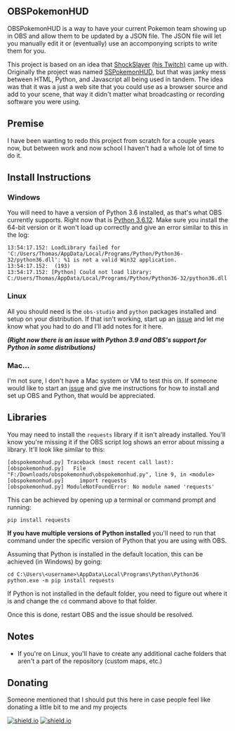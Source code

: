 OBSPokemonHUD
------------

OBSPokemonHUD is a way to have your current Pokemon team showing up in OBS and allow them to be updated by a JSON file. The JSON file will let you manually edit it or (eventually) use an accomponying scripts to write them for you.

This project is based on an idea that [ShockSlayer](https://www.youtube.com/c/shockslayer "SS's YouTube Channel") [(his Twitch)](https://twitch.tv/shockslayer "SS's Twitch") came up with. Originally the project was named [SSPokemonHUD](https://github.com/guitaristtom/sspokemonhud), but that was janky mess between HTML, Python, and Javascript all being used in tandem. The idea was that it was a just a web site that you could use as a browser source and add to your scene, that way it didn't matter what broadcasting or recording software you were using.

## Premise
I have been wanting to redo this project from scratch for a couple years now, but between work and now school I haven't had a whole lot of time to do it.

## Install Instructions
### Windows
You will need to have a version of Python 3.6 installed, as that's what OBS currently supports. Right now that is [Python 3.6.12](https://www.python.org/downloads/release/python-3612/). Make sure you install the 64-bit version or it won't load up correctly and give an error similar to this in the log:

```
13:54:17.152: LoadLibrary failed for 'C:/Users/Thomas/AppData/Local/Programs/Python/Python36-32/python36.dll': %1 is not a valid Win32 application.
13:54:17.152:  (193)
13:54:17.152: [Python] Could not load library: C:/Users/Thomas/AppData/Local/Programs/Python/Python36-32/python36.dll
```

### Linux
All you should need is the `obs-studio` and `python` packages installed and setup on your distribution. If that isn't working, start up an [issue](issues/) and let me know what you had to do and I'll add notes for it here.

**_(Right now there is an issue with Python 3.9 and OBS's support for Python in some distributions)_**

### Mac...
I'm not sure, I don't have a Mac system or VM to test this on. If someone would like to start an [issue](issues/) and give me instructions for how to install and set up OBS and Python, that would be appreciated.

## Libraries
You may need to install the `requests` library if it isn't already installed. You'll know you're missing it if the OBS script log shows an error about missing a library. It'll look like similar to this:

```
[obspokemonhud.py] Traceback (most recent call last):
[obspokemonhud.py]   File "F:/Downloads/obspokemonhud\obspokemonhud.py", line 9, in <module>
[obspokemonhud.py]     import requests
[obspokemonhud.py] ModuleNotFoundError: No module named 'requests'
```

This can be achieved by opening up a terminal or command prompt and running:
```
pip install requests
```

**If you have multiple versions of Python installed** you'll need to run that command under the specific version of Python that you are using with OBS.

Assuming that Python is installed in the default location, this can be achieved (in Windows) by going:
```
cd C:\Users\<username>\AppData\Local\Programs\Python\Python36
python.exe -m pip install requests
```

If Python is not installed in the default folder, you need to figure out where it is and change the `cd` command above to that folder.

Once this is done, restart OBS and the issue should be resolved.

## Notes
* If you're on Linux, you'll have to create any additional cache folders that aren't a part of the repository (custom maps, etc.)

## Donating
Someone mentioned that I should put this here in case people feel like donating a little bit to me and my projects


[![shield.io](https://img.shields.io/badge/buymeacoffee-thomashine-yellow)](https://www.buymeacoffee.com/thomashine)
[![shield.io](https://img.shields.io/badge/ko--fi-thomashine-blue)](https://ko-fi.com/thomashine)
